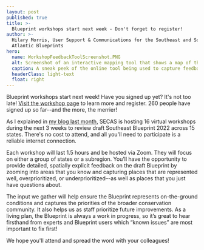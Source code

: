 ```yaml
---
layout: post
published: true
title: >-
  Blueprint workshops start next week - Don't forget to register!
author: >-
  Hilary Morris, User Support & Communications for the Southeast and South
  Atlantic Blueprints
hero:
  name: WorkshopFeedbackToolScreenshot.PNG
  alt: Screenshot of an interactive mapping tool that shows a map of the Blueprint in shades of purple, and a sidebar that enables drawing polygons for different types of feedback.
  caption: A sneak peek of the online tool being used to capture feedback in the upcoming Blueprint workshops! <a href="https://secassoutheast.org/workshops">It's not too late to sign up</a>, if you haven't already.
  headerClass: light-text
  float: right
---
```

Blueprint workshops start next week! Have you signed up yet? It's not too late! [Visit the workshop page](http://secassoutheast.org/workshops) to learn more and register. 260 people have signed up so far--and the more, the merrier!

As I explained in [my blog last month](https://secassoutheast.org/2022/03/30/register-for-a-virtual-workshop-to-review-draft-Southeast-Blueprint-2022.html), SECAS is hosting 16 virtual workshops during the next 3 weeks to review draft Southeast Blueprint 2022 across 15 states. There's no cost to attend, and all you'll need to participate is a reliable internet connection.<!--more-->

Each workshop will last 1.5 hours and be hosted via Zoom. They will focus on either a group of states or a subregion. You’ll have the opportunity to provide detailed, spatially explicit feedback on the draft Blueprint by zooming into areas that you know and capturing places that are represented well, overprioritized, or underprioritized–-as well as places that you just have questions about.

The input we gather will help ensure the Blueprint represents on-the-ground conditions and captures the priorities of the broader conservation community. It also helps us as staff prioritize future improvements. As a living plan, the Blueprint is always a work in progress, so it’s great to hear firsthand from experts and Blueprint users which “known issues” are most important to fix first!

We hope you'll attend and spread the word with your colleagues!
